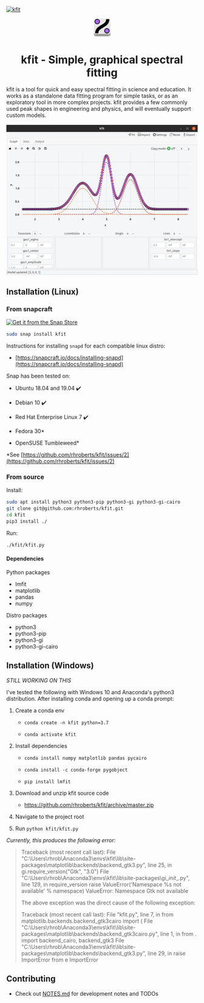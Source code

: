 [![kfit](https://snapcraft.io/kfit/badge.svg)](https://snapcraft.io/kfit)

<div align="center">
<a href="./images/kfit_v2.svg">
    <img src="./images/kfit_v2.svg" width="10%" />
</a>
<h1>kfit - Simple, graphical spectral fitting</h1>
</div>
<div>
kfit is a tool for quick and easy spectral fitting in science and education.
It works as a standalone data fitting program for simple tasks, or as an
exploratory tool in more complex projects. kfit provides a few commonly 
used peak shapes in engineering and physics, and will eventually support 
custom models.
<br><br>
</div>
<div align="center">
<img src="./assets/screenshot.png" />
</div>

## Installation (Linux)

### From snapcraft

[![Get it from the Snap Store](https://snapcraft.io/static/images/badges/en/snap-store-black.svg)](https://snapcraft.io/kfit)

```bash
sudo snap install kfit
```

Instructions for installing `snapd` for each compatible linux distro:

- [https://snapcraft.io/docs/installing-snapd](https://snapcraft.io/docs/installing-snapd)

Snap has been tested on:

- Ubuntu 18.04 and 19.04 :heavy_check_mark:

- Debian 10 :heavy_check_mark:

- Red Hat Enterprise Linux 7 :heavy_check_mark:

- Fedora 30*

- OpenSUSE Tumbleweed*

*See [https://github.com/rhroberts/kfit/issues/2](https://github.com/rhroberts/kfit/issues/2)

### From source

Install:

```bash
sudo apt install python3 python3-pip python3-gi python3-gi-cairo
git clone git@github.com:rhroberts/kfit.git
cd kfit
pip3 install ./
```

Run:

```bash
./kfit/kfit.py
```

#### Dependencies

Python packages

- lmfit
- matplotlib
- pandas
- numpy

Distro packages

- python3
- python3-pip
- python3-gi
- python3-gi-cairo

## Installation (Windows)

*STILL WORKING ON THIS*

I've tested the following with Windows 10 and Anaconda's python3 distribution. After installing conda and opening up a conda prompt:

1. Create a conda env
   
   - `conda create -n kfit python=3.7`
   
   - `conda activate kfit`

2. Install dependencies
   
   - `conda install numpy matplotlib pandas pycairo`
   
   - `conda install -c conda-forge pygobject`
   
   - `pip install lmfit`

3. Download and unzip kfit source code
   
   - https://github.com/rhroberts/kfit/archive/master.zip

4. Navigate to the project root

5. Run `python kfit/kfit.py`

*Currently, this produces the following error:*

> Traceback (most recent call last):
>   File "C:\Users\rhrob\Anaconda3\envs\kfit\lib\site-packages\matplotlib\backends\backend_gtk3.py", line 25, in <module>
>     gi.require_version("Gtk", "3.0")
>   File "C:\Users\rhrob\Anaconda3\envs\kfit\lib\site-packages\gi\__init__.py", line 129, in require_version
>     raise ValueError('Namespace %s not available' % namespace)
> ValueError: Namespace Gtk not available
> 
> The above exception was the direct cause of the following exception:
> 
> Traceback (most recent call last):
>   File "kfit.py", line 7, in <module>
>     from matplotlib.backends.backend_gtk3cairo import (
>   File "C:\Users\rhrob\Anaconda3\envs\kfit\lib\site-packages\matplotlib\backends\backend_gtk3cairo.py", line 1, in <module>
>     from . import backend_cairo, backend_gtk3
>   File "C:\Users\rhrob\Anaconda3\envs\kfit\lib\site-packages\matplotlib\backends\backend_gtk3.py", line 29, in <module>
>     raise ImportError from e
> ImportError

## Contributing

- Check out [NOTES.md](./NOTES.md) for development notes and TODOs
